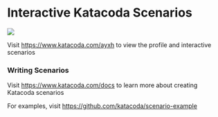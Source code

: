 # Interactive Katacoda Scenarios

[![](http://shields.katacoda.com/katacoda/ayxh/count.svg)](https://www.katacoda.com/ayxh "Get your profile on Katacoda.com")

Visit https://www.katacoda.com/ayxh to view the profile and interactive scenarios

### Writing Scenarios
Visit https://www.katacoda.com/docs to learn more about creating Katacoda scenarios

For examples, visit https://github.com/katacoda/scenario-example
